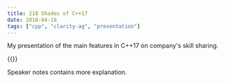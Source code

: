 ```yaml
---
title: 218 Shades of C++17
date: 2018-04-18
tags: ["cpp", "clarity-ag", "presentation"]
---
```


My presentation of the main features in C++17 on company's skill sharing.

<!-- Presentation saved on Drive oleksandr.redko [at] clarity-ag.net -->
{{<gslides src="https://docs.google.com/presentation/d/e/2PACX-1vRl8IuI6fDSCIaQ_cgKvWJOYRMDodTKR3hiDdGfsGQIRSjTQCMx7PK6NrVGX5Z1uufKyn1m03lf1xWj/embed?start=false&loop=false&delayms=3000" >}}

Speaker notes contains more explanation.
